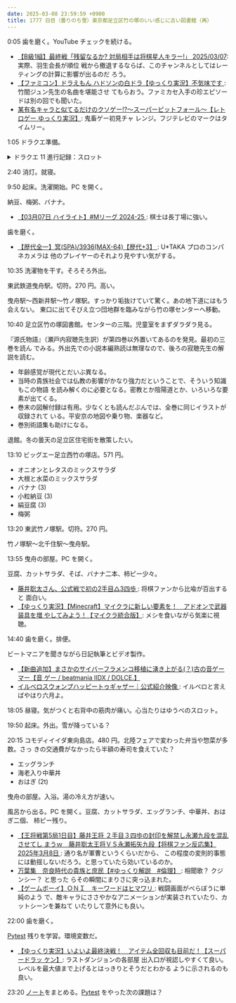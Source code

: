 ```yaml
---
date: 2025-03-08 23:59:59 +0900
title: 1777 日目（曇りのち雪）東京都足立区竹の塚のいい感じに古い図書館（再）
---
```


0:05 歯を磨く。YouTube チェックを続ける。

* [【B級1組】最終戦「残留なるか? 対局相手は将棋星人キラー!」
  2025/03/07](https://www.youtube.com/watch?v=x4orCs4vlig): 実際、羽生会長が順位
  戦から撤退するならば、このチャンネルとしてはレーティングの計算に影響が出るのだ
  ろう。
* [【ファミコン】ドラえもん ハドソンの白ドラ【ゆっくり実況】不気味です
  ](https://www.youtube.com/watch?v=WrT5YQfa8FI): 竹間ジュン先生の名曲を堪能させ
  てもらおう。ファミカセ入手の珍エピソードは別の回でも聞いた。
* [某有名キャラと似てるだけのクソゲー!?～スーパーピットフォール～【レトロゲー
  ゆっくり実況】](https://www.youtube.com/watch?v=TGL5P8GFeBo): 鬼畜ゲー初見チャ
  レンジ。フジテレビのマークはタイムリー。

1:05 ドラクエ準備。

<details><summary>ドラクエ 11 進行記録：スロット</summary>
<p>グロッタカジノで目押しがない方のスロットマシンを叩く。
<kbd>Enter</kbd> だけ押していればいいので、棒か何かを持ってキーを押せる。楽な姿勢でいられる。
ジャックポットはないものの、コインを 700 万枚台に伸ばす。</p>
</details>

2:40 消灯。就寝。

9:50 起床。洗濯開始。PC を開く。

納豆、梅粥、バナナ。

* [【03月07日 ハイライト】#Mリーグ 2024-25
  ](https://www.youtube.com/watch?v=NLqSWkG6MSY): 棋士は長丁場に強い。

歯を磨く。

* [【歴代全一】冥(SPA)/3936(MAX-64)【歴代+3】
  ](https://www.youtube.com/watch?v=oaoTwJB1an4): U*TAKA プロのコンパネカメラは
  他のプレイヤーのそれより見やすい気がする。

10:35 洗濯物を干す。そろそろ外出。

東武鉄道曳舟駅。切符。270 円。高い。

曳舟駅～西新井駅～竹ノ塚駅。すっかり垢抜けていて驚く。あの地下道にはもう会えない。
東口に出てそびえ立つ団地群を臨みながら竹の塚センターへ移動。

<blockquote class="twitter-tweet"
  data-conversation="none"
  data-media-max-width="480" data-theme="dark" data-align="center">
<a href="https://twitter.com/showa_yojyo/status/1898254700937724241"></a>
</blockquote>

10:40 足立区竹の塚図書館。センターの三階。児童室をまずダラダラ見る。

『源氏物語』（瀬戸内寂聴先生訳）が第四巻以外置いてあるのを発見。最初の三巻を読ん
でみる。外出先での小説本編熟読は無理なので、後ろの寂聴先生の解説を読む。

* 年齢感覚が現代とだいぶ異なる。
* 当時の貴族社会では仏教の影響がかなり強力だということで、そういう知識もこの物語
  を読み解くのに必要となる。密教とか陰陽道とか、いろいろな要素が出てくる。
* 巻末の図解付録は有用。少なくとも読んだぶんでは、全巻に同じイラストが収録されて
  いる。平安京の地図や乗り物、楽器など。
* 巻別術語集も助けになる。

退館。冬の曇天の足立区住宅街を散策したい。

13:10 ビッグエー足立西竹の塚店。571 円。

* オニオンとレタスのミックスサラダ
* 大根と水菜のミックスサラダ
* バナナ (3)
* 小粒納豆 (3)
* 絹豆腐 (3)
* 梅粥

13:20 東武竹ノ塚駅。切符。270 円。

竹ノ塚駅～北千住駅～曳舟駅。

13:55 曳舟の部屋。PC を開く。

豆腐、カットサラダ、そば、バナナ二本、柿ピー少々。

* [藤井聡太さん、公式戦で初の2手目△3四歩
  ](https://www.youtube.com/watch?v=letzi2B6wjM): 将棋ファンから比喩が百出すると
  面白い。
* [【ゆっくり実況】【Minecraft】マイクラに新しい要素を！　アドオンで武器装具を増
  やしてみよう！【マイクラ統合版】](https://www.youtube.com/watch?v=7FHEZD78RLQ):
  メシを食いながら気楽に視聴。

14:40 歯を磨く。排便。

ビートマニアを聞きながら日記執筆とビデオ製作。

* [【新曲追加】まさかのサイバーフラメンコ移植に湧き上がる(？)古の音ゲーマー【音
  ゲー / beatmania IIDX / DOLCE.】](https://www.youtube.com/watch?v=RTq-9ljDpOk)
* [イルベロスウォンプハッピートゥギャザー｜公式紹介映像
  ](https://www.youtube.com/watch?v=bAguVAtwiYY): イルベロと言えばやはり六月よ。

18:05 昼寝。気がつくと右背中の筋肉が痛い。心当たりはゆうべのスロット。

19:50 起床。外出。雪が降っている？

20:15 コモディイイダ東向島店。480 円。北陸フェアで変わった弁当や惣菜が多数。さっ
きの交通費がなかったら半額の寿司を食えていた？ 

* エッグランチ
* 海老入り中華丼
* おはぎ (2t)

曳舟の部屋。入浴。湯の冷え方が速い。

風呂から出る。PC を開く。豆腐、カットサラダ、エッグランチ、中華丼、おはぎ二個、
柿ピー残り。

* [【王将戦第5局1日目】藤井王将 ２手目３四歩の封印を解禁し永瀬九段を混乱させてし
  まうｗ　藤井聡太王将ＶＳ永瀬拓矢九段【将棋ファン反応集】2025年3月8日
  ](https://www.youtube.com/watch?v=Jspk8IzvdjM): 通り名が軍曹というくらいだから、
  この程度の変則的事態には動揺しないだろう。と思っていたら効いているのか。
* [万葉集　奈良時代の貴族と庶民【#ゆっくり解説　#倫理】
  ](https://www.youtube.com/watch?v=WPxsZjbyCJ4): 相聞歌？ クジンシー？ と思った
  らその瞬間にまりさに突っ込まれた。
* [【ゲームボーイ】ＯＮＩ　キーワードはヒマワリ
  ](https://www.youtube.com/watch?v=BSN3zAkOhDo): 戦闘画面がべらぼうに単純のよう
  で、敵キャラにささやかなアニメーションが実装されていたり、カットシーンを兼ねて
  いたりして意外にも良い。

22:00 歯を磨く。

[Pytest] 残りを学習。環境変数だ。

* [【ゆっくり実況】いよいよ最終決戦！　アイテム全回収も目前だ！【スーパードラッ
  ケン】](https://www.youtube.com/watch?v=a7K70gpkvfo): ラストダンジョンの各部屋
  出入口が視認しやすくて良い。レベルを最大値まで上げるとはっきりとそうだとわかる
  ように示されるのも良い。

23:20 [ノート][286]をまとめる。[Pytest] をやった次の課題は？

[286]: <https://showa-yojyo.github.io/notebook/issues/286>
[pytest]: <https://docs.pytest.org/en/stable/>
